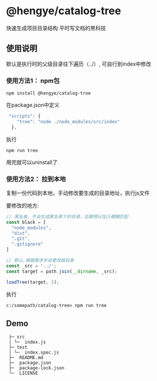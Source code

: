# @hengye/catalog-tree
快速生成项目目录结构
平时写文档的黑科技

## 使用说明
默认是执行时的父级目录往下遍历（../）,
可自行到index中修改

### 使用方法1： npm包

```shell
npm install @hengye/catalog-tree
```

在package.json中定义
```js
 "scripts": {
    "tree": "node ./node_modules/src/index"
  },
```

执行
```shell
npm run tree
```

用完就可以uninstall了
### 使用方法2： 拉到本地
复制一份代码到本地，手动修改要生成的目录地址，执行js文件

要修改的地方: 
```js
// 黑名单，不会生成黑名单下的目录，后期预计加入模糊匹配
const black = [
  "node_modules",
  "dist",
  ".git",
  ".gitignore"
]

// 默认,根据需求手动更改根目录
const _src = '../';
const target = path.join(__dirname, _src);

loadTree(target, 1);
```

执行
```shell
c:/somepath/catalog-tree> npm run tree 
```

## Demo
```shell
 ├─ src
 | └─  index.js
 ├─ test
 | └─  index.spec.js
 ├─  README.md
 ├─  package.json
 ├─  package-lock.json
 └─  LICENSE
```